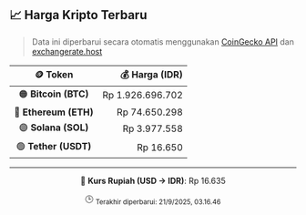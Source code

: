 

<!-- HARGA_KRIPTO -->
## 📈 Harga Kripto Terbaru

> Data ini diperbarui secara otomatis menggunakan [CoinGecko API](https://www.coingecko.com/) dan [exchangerate.host](https://exchangerate.host/)

<div align="center">

| 🪙 Token | 💰 Harga (IDR) |
|:------:|---------------:|
| 🟠 **Bitcoin (BTC)**   | Rp 1.926.696.702 |
| 🔵 **Ethereum (ETH)**  | Rp 74.650.298 |
| 🟣 **Solana (SOL)**    | Rp 3.977.558 |
| 🟢 **Tether (USDT)**   | Rp 16.650 |

---

💱 **Kurs Rupiah (USD → IDR)**: Rp 16.635

🕒 <sub>Terakhir diperbarui: 21/9/2025, 03.16.46</sub>

</div>
<!-- /HARGA_KRIPTO -->
